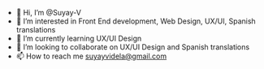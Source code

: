 - 👋 Hi, I’m @Suyay-V
- 👀 I’m interested in Front End development, Web Design, UX/UI, Spanish translations
- 🌱 I’m currently learning UX/UI Design 
- 💞️ I’m looking to collaborate on UX/UI Design and Spanish translations
- 📫 How to reach me suyayvidela@gmail.com

<!---
Suyay-V/Suyay-V is a ✨ special ✨ repository because its `README.md` (this file) appears on your GitHub profile.
You can click the Preview link to take a look at your changes.
--->
